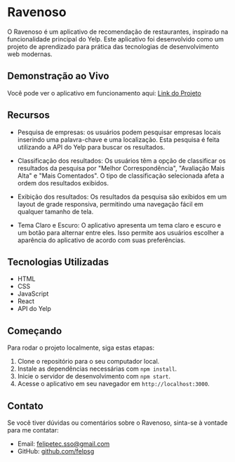 # Ravenoso

O Ravenoso é um aplicativo de recomendação de restaurantes, inspirado na funcionalidade principal do Yelp. Este aplicativo foi desenvolvido como um projeto de aprendizado para prática das tecnologias de desenvolvimento web modernas.

## Demonstração ao Vivo

Você pode ver o aplicativo em funcionamento aqui: [Link do Projeto](https://raveneous.netlify.app/)  

## Recursos

- Pesquisa de empresas: os usuários podem pesquisar empresas locais inserindo uma palavra-chave e uma localização. Esta pesquisa é feita utilizando a API do Yelp para buscar os resultados.

- Classificação dos resultados: Os usuários têm a opção de classificar os resultados da pesquisa por "Melhor Correspondência", "Avaliação Mais Alta" e "Mais Comentados". O tipo de classificação selecionada afeta a ordem dos resultados exibidos.

- Exibição dos resultados: Os resultados da pesquisa são exibidos em um layout de grade responsiva, permitindo uma navegação fácil em qualquer tamanho de tela.

- Tema Claro e Escuro: O aplicativo apresenta um tema claro e escuro e um botão para alternar entre eles. Isso permite aos usuários escolher a aparência do aplicativo de acordo com suas preferências.

## Tecnologias Utilizadas

- HTML
- CSS
- JavaScript
- React
- API do Yelp

## Começando

Para rodar o projeto localmente, siga estas etapas:

1. Clone o repositório para o seu computador local.
2. Instale as dependências necessárias com `npm install`.
3. Inicie o servidor de desenvolvimento com `npm start`.
4. Acesse o aplicativo em seu navegador em `http://localhost:3000`.

## Contato

Se você tiver dúvidas ou comentários sobre o Ravenoso, sinta-se à vontade para me contatar:

- Email: [felipetec.sso@gmail.com](mailto:seuemail@exemplo.com)
- GitHub: [github.com/felpsg](https://github.com/seuusername)
